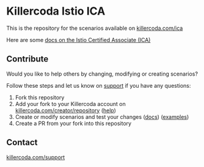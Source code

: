 # Killercoda Istio ICA

This is the repository for the scenarios available on [killercoda.com/ica](https://killercoda.com/ica)

Here are some [docs on the Istio Certified Associate (ICA)](https://training.linuxfoundation.org/certification/istio-certified-associate-ica/)

## Contribute

Would you like to help others by changing, modifying or creating scenarios?

Follow these steps and let us know on [support](https://killercoda.com/support) if you have any questions:

1) Fork this repository
2) Add your fork to your Killercoda account on [killercoda.com/creator/repository](https://killercoda.com/creator/repository) ([help](https://killercoda.com/creators/get-started))
3) Create or modify scenarios and test your changes ([docs](https://killercoda.com/creators)) ([examples](https://github.com/killercoda/scenario-examples))
4) Create a PR from your fork into this repository


## Contact

[killercoda.com/support](https://killercoda.com/support)
